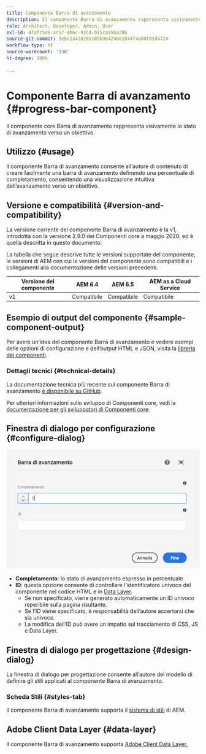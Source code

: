 ```yaml
---
title: Componente Barra di avanzamento
description: Il componente Barra di avanzamento rappresenta visivamente lo stato di avanzamento verso un obiettivo
role: Architect, Developer, Admin, User
exl-id: 47afc5a6-ac57-4b6c-92c4-015ca956a20b
source-git-commit: 3ebe1a42d265185b36424b01844f4a00f05d4724
workflow-type: ht
source-wordcount: '338'
ht-degree: 100%

---
```


# Componente Barra di avanzamento {#progress-bar-component}

Il componente core Barra di avanzamento rappresenta visivamente lo stato di avanzamento verso un obiettivo.

## Utilizzo {#usage}

Il componente Barra di avanzamento consente all’autore di contenuto di creare facilmente una barra di avanzamento definendo una percentuale di completamento, consentendo una visualizzazione intuitiva dell’avanzamento verso un obiettivo.

## Versione e compatibilità {#version-and-compatibility}

La versione corrente del componente Barra di avanzamento è la v1, introdotta con la versione 2.9.0 dei Componenti core a maggio 2020, ed è quella descritta in questo documento.

La tabella che segue descrive tutte le versioni supportate del componente, le versioni di AEM con cui le versioni del componente sono compatibili e i collegamenti alla documentazione delle versioni precedenti.

| Versione del componente | AEM 6.4 | AEM 6.5 | AEM as a Cloud Service |
|---|---|---|---|
| v1 | Compatibile | Compatibile | Compatibile |

## Esempio di output del componente {#sample-component-output}

Per avere un’idea del componente Barra di avanzamento e vedere esempi delle opzioni di configurazione e dell’output HTML e JSON, visita la [libreria dei componenti](https://adobe.com/go/aem_cmp_library_progressbar_it).

### Dettagli tecnici {#technical-details}

La documentazione tecnica più recente sul componente Barra di avanzamento [è disponibile su GitHub](https://adobe.com/go/aem_cmp_tech_progress_v1).

Per ulteriori informazioni sullo sviluppo di Componenti core, vedi la [documentazione per gli sviluppatori di Componenti core](/help/developing/overview.md).

## Finestra di dialogo per configurazione {#configure-dialog}

![Finestra di dialogo per modifica del componente Barra di avanzamento](/help/assets/progress-bar-edit.png)

* **Completamento**: lo stato di avanzamento espresso in percentuale
* **ID**: questa opzione consente di controllare l’identificatore univoco del componente nel codice HTML e in [Data Layer](/help/developing/data-layer/overview.md).
   * Se non specificato, viene generato automaticamente un ID univoco reperibile sulla pagina risultante.
   * Se l’ID viene specificato, è responsabilità dell’autore accertarsi che sia univoco.
   * La modifica dell’ID può avere un impatto sul tracciamento di CSS, JS e Data Layer.

## Finestra di dialogo per progettazione {#design-dialog}

La finestra di dialogo per progettazione consente all’autore del modello di definire gli stili applicati al componente Barra di avanzamento.

### Scheda Stili {#styles-tab}

Il componente Barra di avanzamento supporta il [sistema di stili](/help/get-started/authoring.md#component-styling) di AEM.

## Adobe Client Data Layer {#data-layer}

Il componente Barra di avanzamento supporta [Adobe Client Data Layer.](/help/developing/data-layer/overview.md)
